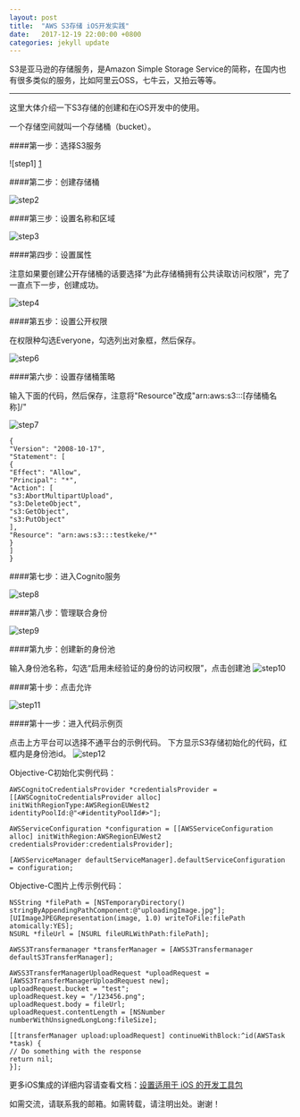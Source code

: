 ```yaml
---
layout: post
title:  "AWS S3存储 iOS开发实践"
date:   2017-12-19 22:00:00 +0800
categories: jekyll update
---
```



S3是亚马逊的存储服务，是Amazon Simple Storage Service的简称，在国内也有很多类似的服务，比如阿里云OSS，七牛云，又拍云等等。

----------

这里大体介绍一下S3存储的创建和在iOS开发中的使用。

一个存储空间就叫一个存储桶（bucket）。

####第一步：选择S3服务

![step1] [1]

####第二步：创建存储桶

![step2][2]

####第三步：设置名称和区域

![step3][3]

####第四步：设置属性

注意如果要创建公开存储桶的话要选择“为此存储桶拥有公共读取访问权限”，完了一直点下一步，创建成功。

![step4][4]

####第五步：设置公开权限

在权限种勾选Everyone，勾选列出对象框，然后保存。

![step6][5]

####第六步：设置存储桶策略

输入下面的代码，然后保存，注意将"Resource"改成"arn:aws:s3:::[存储桶名称]/"

![step7][6]

```
{
"Version": "2008-10-17",
"Statement": [
{
"Effect": "Allow",
"Principal": "*",
"Action": [
"s3:AbortMultipartUpload",
"s3:DeleteObject",
"s3:GetObject",
"s3:PutObject"
],
"Resource": "arn:aws:s3:::testkeke/*"
}
]
}
```

####第七步：进入Cognito服务

![step8][7]

####第八步：管理联合身份

![step9][8]

####第九步：创建新的身份池

输入身份池名称，勾选“启用未经验证的身份的访问权限”，点击创建池
![step10][9]

####第十步：点击允许

![step11][10]


####第十一步：进入代码示例页

点击上方平台可以选择不通平台的示例代码。
下方显示S3存储初始化的代码，红框内是身份池id。
![step12][11]

Objective-C初始化实例代码：
```obj-c
AWSCognitoCredentialsProvider *credentialsProvider = [[AWSCognitoCredentialsProvider alloc]
initWithRegionType:AWSRegionEUWest2
identityPoolId:@"<#identityPoolId#>"];

AWSServiceConfiguration *configuration = [[AWSServiceConfiguration alloc] initWithRegion:AWSRegionEUWest2 credentialsProvider:credentialsProvider];

[AWSServiceManager defaultServiceManager].defaultServiceConfiguration = configuration;
```

Objective-C图片上传示例代码：

```obj-c
NSString *filePath = [NSTemporaryDirectory() stringByAppendingPathComponent:@"uploadingImage.jpg"];
[UIImageJPEGRepresentation(image, 1.0) writeToFile:filePath atomically:YES];
NSURL *fileUrl = [NSURL fileURLWithPath:filePath];

AWSS3Transfermanager *transferManager = [AWSS3Transfermanager defaultS3TransferManager];

AWSS3TransferManagerUploadRequest *uploadRequest = [AWSS3TransferManagerUploadRequest new];
uploadRequest.bucket = "test";
uploadRequest.key = "/123456.png";
uploadRequest.body = fileUrl;
uploadRequest.contentLength = [NSNumber numberWithUnsignedLongLong:fileSize];

[[transferManager upload:uploadRequest] continueWithBlock:^id(AWSTask *task) {
// Do something with the response
return nil;
}];
```
更多iOS集成的详细内容请查看文档：[设置适用于 iOS 的开发工具包][12]

如需交流，请联系我的邮箱。如需转载，请注明出处。谢谢！



[1]: http://7xsgjm.com1.z0.glb.clouddn.com/image/s3step1.png?imageView/2/w/600/
[2]: http://7xsgjm.com1.z0.glb.clouddn.com/image/s3step2.png?imageView/2/w/600/
[3]: http://7xsgjm.com1.z0.glb.clouddn.com/image/s3step3.png?imageView/2/w/600/
[4]: http://7xsgjm.com1.z0.glb.clouddn.com/image/s3step4.png?imageView/2/w/600/
[5]: http://7xsgjm.com1.z0.glb.clouddn.com/image/s3step6.png?imageView/2/w/600/
[6]: http://7xsgjm.com1.z0.glb.clouddn.com/image/s3step7.png?imageView/2/w/600/
[7]: http://7xsgjm.com1.z0.glb.clouddn.com/image/s3step8.jpeg?imageView/2/w/600
[8]: http://7xsgjm.com1.z0.glb.clouddn.com/image/s3step9.jpeg?imageView/2/w/600
[9]: http://7xsgjm.com1.z0.glb.clouddn.com/image/s3step10.jpeg?imageView/2/w/600
[10]: http://7xsgjm.com1.z0.glb.clouddn.com/image/s3step11.png?imageView/2/w/600
[11]: http://7xsgjm.com1.z0.glb.clouddn.com/image/s3step12.jpeg?imageView/2/w/600
[12]: http://docs.aws.amazon.com/zh_cn/mobile/sdkforios/developerguide/setup-aws-sdk-for-ios.html "设置适用于 iOS 的开发工具包"
